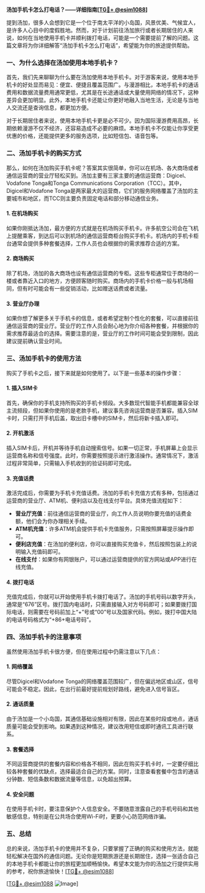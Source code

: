 **汤加手机卡怎么打电话？——详细指南[[TG💪+ @esim1088](https://t.me/s/esim1088)]**

提到汤加，很多人会想到它是一个位于南太平洋的小岛国，风景优美、气候宜人，是许多人心目中的度假胜地。然而，对于计划前往汤加旅行或者长期居住的人来说，如何在当地使用手机卡并顺利拨打电话，可能是一个需要提前了解的问题。这篇文章将为你详细解答“汤加手机卡怎么打电话”，希望能为你的旅途提供帮助。

### 一、为什么选择在汤加使用本地手机卡？

首先，我们先来聊聊为什么要在汤加使用本地手机卡。对于游客来说，使用本地手机卡的好处显而易见：便宜、便捷且覆盖范围广。与漫游相比，本地手机卡的通话费用和数据流量费用通常更低，尤其是在长途通话或大量使用网络的情况下，这种差异会更加明显。此外，本地手机卡还能让你更好地融入当地生活，无论是与当地人交流还是查询信息，都更加方便。

对于长期居住者来说，使用本地手机卡更是必不可少。因为国际漫游费用高昂，长期依赖漫游不仅不经济，还容易造成不必要的麻烦。本地手机卡不仅能让你享受更优惠的价格，还能提供更多的服务选项，比如短信包、语音包等。

### 二、汤加手机卡的购买方式

那么，如何在汤加购买手机卡呢？答案其实很简单，你可以在机场、各大商场或者通信运营商的营业厅轻松买到。汤加主要有三家主要的通信运营商：Digicel、Vodafone Tonga和Tonga Communications Corporation（TCC）。其中，Digicel和Vodafone Tonga是两家最大的运营商，它们的服务网络覆盖了汤加的主要城市和地区，而TCC则主要负责固定电话和部分移动通信业务。

#### 1. 在机场购买

如果你刚抵达汤加，最方便的方式就是在机场购买手机卡。许多航空公司会在飞机上提醒乘客，到达后可以到机场的通信运营商柜台购买手机卡。机场内的手机卡柜台通常会提供多种套餐选择，工作人员也会根据你的需求推荐合适的方案。

#### 2. 商场购买

除了机场，汤加的各大商场也设有通信运营商的专柜。这些专柜通常位于商场的一楼或者靠近入口的地方，方便顾客随时购买。商场内的手机卡价格一般与机场相同，但有时可能会有一些促销活动，比如赠送话费或者流量。

#### 3. 营业厅办理

如果你想了解更多关于手机卡的信息，或者希望定制个性化的套餐，可以直接前往通信运营商的营业厅。营业厅的工作人员会耐心地为你介绍各种套餐，并根据你的需求推荐最适合的选择。需要注意的是，营业厅的工作时间可能会受到限制，因此建议提前确认营业时间。

### 三、汤加手机卡的使用方法

购买了手机卡之后，接下来就是如何使用了。以下是一些基本的操作步骤：

#### 1. 插入SIM卡

首先，确保你的手机支持所购买的手机卡频段。大多数现代智能手机都能兼容全球主流频段，但如果你使用的是老款手机，建议事先咨询运营商是否兼容。插入SIM卡时，只需打开手机后盖，取出旧卡槽中的SIM卡，然后将新卡插入即可。

#### 2. 开机激活

插入SIM卡后，开机并等待手机自动搜索信号。如果一切正常，手机屏幕上会显示运营商名称和信号强度。此时，你需要按照提示进行激活操作。通常情况下，激活过程非常简单，只需输入手机收到的验证码即可完成。

#### 3. 充值话费

激活完成后，你需要为手机卡充值话费。汤加的手机卡充值方式有多种，包括通过运营商的营业厅、ATM机、便利店以及在线支付平台。具体充值流程如下：

- **营业厅充值**：前往通信运营商的营业厅，向工作人员说明你要充值的话费金额，他们会为你办理相关手续。
- **ATM机充值**：许多ATM机会提供手机卡充值服务，只需按照屏幕提示操作即可。
- **便利店充值**：在汤加的便利店，你可以直接购买充值卡，然后按照包装上的说明输入充值码即可。
- **在线支付**：如果你有网银账户，可以通过运营商提供的官方网站或APP进行在线充值。

#### 4. 拨打电话

充值完成后，你就可以开始使用手机卡拨打电话了。汤加的手机号码以数字开头，通常是“676”区号。拨打国内电话时，只需直接输入对方号码即可；如果要拨打国际电话，则需要在号码前加上“+”号或“00”号以及国家代码。例如，拨打中国大陆的电话号码格式为“+86+电话号码”。

### 四、汤加手机卡的注意事项

虽然使用汤加手机卡很方便，但在使用过程中仍需注意以下几点：

#### 1. 网络覆盖

尽管Digicel和Vodafone Tonga的网络覆盖范围较广，但在偏远地区或山区，信号可能会不稳定。因此，在出行前最好提前规划好路线，避免进入信号盲区。

#### 2. 通话质量

由于汤加是一个小岛国，其通信基础设施相对有限，因此在某些时段或地点，通话质量可能会受到影响。如果遇到这种情况，建议改用短信或即时通讯工具进行联系。

#### 3. 套餐选择

不同运营商提供的套餐内容和价格各不相同，因此在购买手机卡时，一定要仔细比较各种套餐的优缺点，选择最适合自己的方案。同时，注意查看套餐中包含的通话分钟数、短信条数和数据流量等信息，以免超出预算。

#### 4. 安全问题

在使用手机卡时，要注意保护个人信息安全。不要随意泄露自己的手机号码和其他敏感信息，特别是在公共场合使用Wi-Fi时，更要小心防范网络诈骗。

### 五、总结

总的来说，汤加手机卡的使用并不复杂，只要掌握了正确的购买和使用方法，就能轻松解决在国外的通信问题。无论你是短期旅游还是长期居住，选择一张适合自己的本地手机卡都能让你的旅程更加顺畅愉快。希望本文能为你的汤加之行提供实用的参考，祝你旅途愉快！[[TG💪+ @esim1088](https://t.me/s/esim1088)]

[[TG💪+ @esim1088](https://t.me/s/esim1088) ![Image](https://i.postimg.cc/4NQfJmqS/Snipaste-2025-05-13-00-14-12.png)]